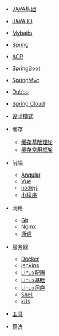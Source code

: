 ﻿
* [JAVA基础](/java/java-base/)

* [JAVA IO](/java/java-io/)
* [Mybatis](/java/java-mybatis/)
* [Spring](/java/spring/)
* [AOP](/java/spring-aop/)
* [SpringBoot](/java/java/spring/SpringBoot.md)
* [SpringMvc](/java/java/spring/SpringMvc.md)
* [Dubbo](/java/dubbo/)

* [Spring Cloud](/java/springcloud/)
* [设计模式](/java/java-gof/gof.md)
* 缓存
    * [缓存基础理论](/java/cache/1-cache-base)
    * [缓存常用框架](/java/cache/2-cache-api)
	
    
* 前端
	* [Angular](/java/frontend/angular)
	* [Vue](/java/frontend/vue)
	* [nodejs](/java/frontend/nodejs)
	* [小程序](/java/frontend/wechatSmall)
* 网络
	* [Git](/java/network/git)
	* [Nginx](/java/network/nginx)
	* [通信](/java/network/network)
* 服务器
	* [Docker](/java/server/docker)
	* [jenkins](/java/server/jenkins.md)
	* [Linux配置](/java/server/linuxConfig)
	* [Linux基础](/java/server/linuxBase)
	* [Linux用户](/java/server/linuxUser)
	* [Shell](/java/server/shell)
	* [k8s](/java/server/k8s)	
* [工具](/java/tool/)
    
* [算法](/java/algorithm/algorith)

<footer id="mb-footer"></footer>